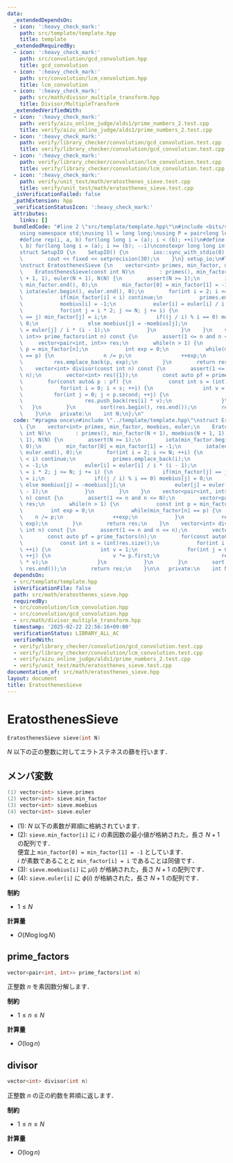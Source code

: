 ```yaml
---
data:
  _extendedDependsOn:
  - icon: ':heavy_check_mark:'
    path: src/template/template.hpp
    title: template
  _extendedRequiredBy:
  - icon: ':heavy_check_mark:'
    path: src/convolution/gcd_convolution.hpp
    title: gcd_convolution
  - icon: ':heavy_check_mark:'
    path: src/convolution/lcm_convolution.hpp
    title: lcm_convolution
  - icon: ':heavy_check_mark:'
    path: src/math/divisor_multiple_transform.hpp
    title: Divisor/MultipleTransform
  _extendedVerifiedWith:
  - icon: ':heavy_check_mark:'
    path: verify/aizu_online_judge/alds1/prime_numbers_2.test.cpp
    title: verify/aizu_online_judge/alds1/prime_numbers_2.test.cpp
  - icon: ':heavy_check_mark:'
    path: verify/library_checker/convolution/gcd_convolution.test.cpp
    title: verify/library_checker/convolution/gcd_convolution.test.cpp
  - icon: ':heavy_check_mark:'
    path: verify/library_checker/convolution/lcm_convolution.test.cpp
    title: verify/library_checker/convolution/lcm_convolution.test.cpp
  - icon: ':heavy_check_mark:'
    path: verify/unit_test/math/eratosthenes_sieve.test.cpp
    title: verify/unit_test/math/eratosthenes_sieve.test.cpp
  _isVerificationFailed: false
  _pathExtension: hpp
  _verificationStatusIcon: ':heavy_check_mark:'
  attributes:
    links: []
  bundledCode: "#line 2 \"src/template/template.hpp\"\n#include <bits/stdc++.h>\n\
    using namespace std;\nusing ll = long long;\nusing P = pair<long long, long long>;\n\
    #define rep(i, a, b) for(long long i = (a); i < (b); ++i)\n#define rrep(i, a,\
    \ b) for(long long i = (a); i >= (b); --i)\nconstexpr long long inf = 4e18;\n\
    struct SetupIO {\n    SetupIO() {\n        ios::sync_with_stdio(0);\n        cin.tie(0);\n\
    \        cout << fixed << setprecision(30);\n    }\n} setup_io;\n#line 3 \"src/math/eratosthenes_sieve.hpp\"\
    \nstruct EratosthenesSieve {\n    vector<int> primes, min_factor, moebius, euler;\n\
    \    EratosthenesSieve(const int N)\n        : primes(), min_factor(N + 1), moebius(N\
    \ + 1, 1), euler(N + 1), N(N) {\n        assert(N >= 1);\n        iota(min_factor.begin(),\
    \ min_factor.end(), 0);\n        min_factor[0] = min_factor[1] = -1;\n       \
    \ iota(euler.begin(), euler.end(), 0);\n        for(int i = 2; i <= N; ++i) {\n\
    \            if(min_factor[i] < i) continue;\n            primes.emplace_back(i);\n\
    \            moebius[i] = -1;\n            euler[i] = euler[i] / i * (i - 1);\n\
    \            for(int j = i * 2; j <= N; j += i) {\n                if(min_factor[j]\
    \ == j) min_factor[j] = i;\n                if((j / i) % i == 0) moebius[j] =\
    \ 0;\n                else moebius[j] = -moebius[j];\n                euler[j]\
    \ = euler[j] / i * (i - 1);\n            }\n        }\n    }\n    vector<pair<int,\
    \ int>> prime_factors(int n) const {\n        assert(1 <= n and n <= N);\n   \
    \     vector<pair<int, int>> res;\n        while(n > 1) {\n            const int\
    \ p = min_factor[n];\n            int exp = 0;\n            while(min_factor[n]\
    \ == p) {\n                n /= p;\n                ++exp;\n            }\n  \
    \          res.emplace_back(p, exp);\n        }\n        return res;\n    }\n\
    \    vector<int> divisor(const int n) const {\n        assert(1 <= n and n <=\
    \ n);\n        vector<int> res({1});\n        const auto pf = prime_factors(n);\n\
    \        for(const auto& p : pf) {\n            const int s = (int)res.size();\n\
    \            for(int i = 0; i < s; ++i) {\n                int v = 1;\n      \
    \          for(int j = 0; j < p.second; ++j) {\n                    v *= p.first;\n\
    \                    res.push_back(res[i] * v);\n                }\n         \
    \   }\n        }\n        sort(res.begin(), res.end());\n        return res;\n\
    \    }\n\n   private:\n    int N;\n};\n"
  code: "#pragma once\n#include \"../template/template.hpp\"\nstruct EratosthenesSieve\
    \ {\n    vector<int> primes, min_factor, moebius, euler;\n    EratosthenesSieve(const\
    \ int N)\n        : primes(), min_factor(N + 1), moebius(N + 1, 1), euler(N +\
    \ 1), N(N) {\n        assert(N >= 1);\n        iota(min_factor.begin(), min_factor.end(),\
    \ 0);\n        min_factor[0] = min_factor[1] = -1;\n        iota(euler.begin(),\
    \ euler.end(), 0);\n        for(int i = 2; i <= N; ++i) {\n            if(min_factor[i]\
    \ < i) continue;\n            primes.emplace_back(i);\n            moebius[i]\
    \ = -1;\n            euler[i] = euler[i] / i * (i - 1);\n            for(int j\
    \ = i * 2; j <= N; j += i) {\n                if(min_factor[j] == j) min_factor[j]\
    \ = i;\n                if((j / i) % i == 0) moebius[j] = 0;\n               \
    \ else moebius[j] = -moebius[j];\n                euler[j] = euler[j] / i * (i\
    \ - 1);\n            }\n        }\n    }\n    vector<pair<int, int>> prime_factors(int\
    \ n) const {\n        assert(1 <= n and n <= N);\n        vector<pair<int, int>>\
    \ res;\n        while(n > 1) {\n            const int p = min_factor[n];\n   \
    \         int exp = 0;\n            while(min_factor[n] == p) {\n            \
    \    n /= p;\n                ++exp;\n            }\n            res.emplace_back(p,\
    \ exp);\n        }\n        return res;\n    }\n    vector<int> divisor(const\
    \ int n) const {\n        assert(1 <= n and n <= n);\n        vector<int> res({1});\n\
    \        const auto pf = prime_factors(n);\n        for(const auto& p : pf) {\n\
    \            const int s = (int)res.size();\n            for(int i = 0; i < s;\
    \ ++i) {\n                int v = 1;\n                for(int j = 0; j < p.second;\
    \ ++j) {\n                    v *= p.first;\n                    res.push_back(res[i]\
    \ * v);\n                }\n            }\n        }\n        sort(res.begin(),\
    \ res.end());\n        return res;\n    }\n\n   private:\n    int N;\n};"
  dependsOn:
  - src/template/template.hpp
  isVerificationFile: false
  path: src/math/eratosthenes_sieve.hpp
  requiredBy:
  - src/convolution/lcm_convolution.hpp
  - src/convolution/gcd_convolution.hpp
  - src/math/divisor_multiple_transform.hpp
  timestamp: '2025-02-22 22:56:16+09:00'
  verificationStatus: LIBRARY_ALL_AC
  verifiedWith:
  - verify/library_checker/convolution/gcd_convolution.test.cpp
  - verify/library_checker/convolution/lcm_convolution.test.cpp
  - verify/aizu_online_judge/alds1/prime_numbers_2.test.cpp
  - verify/unit_test/math/eratosthenes_sieve.test.cpp
documentation_of: src/math/eratosthenes_sieve.hpp
layout: document
title: EratosthenesSieve
---
```


# EratosthenesSieve

```cpp
EratosthenesSieve sieve(int N)
```

$N$ 以下の正の整数に対してエラトステネスの篩を行います．

## メンバ変数

```cpp
(1) vector<int> sieve.primes
(2) vector<int> sieve.min_factor
(3) vector<int> sieve.moebius
(4) vector<int> sieve.euler
```

- (1): $N$ 以下の素数が昇順に格納されています．
- (2): `sieve.min_factor[i]` に $i$ の素因数の最小値が格納された，長さ $N + 1$ の配列です．<br>
便宜上 `min_factor[0] = min_factor[1] = -1` としています．<br>
$i$ が素数であることと `min_factor[i] = i` であることは同値です．<br>
- (3): `sieve.moebius[i]` に $\mu(i)$ が格納された，長さ $N + 1$ の配列です．
- (4): `sieve.euler[i]` に $\phi(i)$ が格納された，長さ $N + 1$ の配列です．

**制約**

- $1 \leq N$

**計算量**

- $O(N \log \log N)$

## prime_factors

```cpp
vector<pair<int, int>> prime_factors(int n)
```

正整数 $n$ を素因数分解します．

**制約**

- $1 \leq n \leq N$

**計算量**

- $O(\log{n})$

## divisor

```cpp
vector<int> divisor(int n)
```

正整数 $n$ の正の約数を昇順に返します．

**制約**

- $1 \leq n \leq N$

**計算量**

- $O(\log{n})$